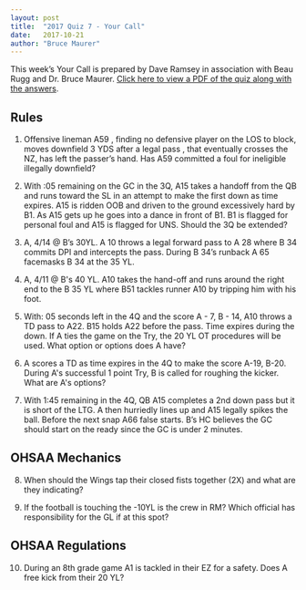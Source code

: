 ```yaml
---
layout: post
title:  "2017 Quiz 7 - Your Call"
date:   2017-10-21
author: "Bruce Maurer"
---
```


This week’s Your Call is prepared by Dave Ramsey in association with Beau Rugg
and Dr. Bruce Maurer. [Click here to view a PDF of the quiz along with the
answers](https://storage.googleapis.com/ohsaa-websites/quizzes/2017/2017-quiz-7.pdf).

## Rules
1. Offensive lineman A59 , finding no defensive player on the LOS to block,
   moves downfield 3 YDS after a legal pass , that eventually crosses the NZ,
has left the passer’s hand. Has A59 committed a foul for ineligible illegally
downfield?

2. With :05 remaining on the GC in the 3Q, A15 takes a handoff from the QB and
   runs toward the SL in an attempt to make the first down as time expires. A15
is ridden OOB and driven to the ground excessively hard by B1. As A15 gets up he
goes into a dance in front of B1. B1 is flagged for personal foul and A15 is
flagged for UNS. Should the 3Q be extended?

3. A, 4/14 @ B’s 30YL. A 10 throws a legal forward pass to A 28 where B 34
   commits DPI and intercepts the pass. During B 34’s runback A 65 facemasks B
34 at the 35 YL.

4. A, 4/11 @ B's 40 YL. A10 takes the hand-off and runs around the right end to
   the B 35 YL where B51 tackles runner A10 by tripping him with his foot.

5. With: 05 seconds left in the 4Q and the score A - 7, B - 14, A10 throws a TD
   pass to A22. B15 holds A22 before the pass. Time expires during the down. If
A ties the game on the Try, the 20 YL OT procedures will be used. What option or
options does A have?

6. A scores a TD as time expires in the 4Q to make the score A-19, B-20. During
   A's successful 1 point Try, B is called for roughing the kicker. What are A's
options?

7. With 1:45 remaining in the 4Q, QB A15 completes a 2nd down pass but it is
   short of the LTG. A then hurriedly lines up and A15 legally spikes the ball.
Before the next snap A66 false starts. B’s HC believes the GC should start on
the ready since the GC is under 2 minutes.

## OHSAA Mechanics
8. When should the Wings tap their closed fists together (2X) and what are they
   indicating?

9. If the football is touching the -10YL is the crew in RM? Which official has
   responsibility for the GL if at this spot?

## OHSAA Regulations
10. During an 8th grade game A1 is tackled in their EZ for a safety. Does A free
    kick from their 20 YL?
